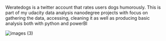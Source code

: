 Weratedogs is a twitter account that rates users dogs humorously. This is part of my udacity data analysis nanodegree projects with focus on gathering the data, accessing, cleaning it as well as producing basic analysis both with python and powerBI 





![images (3)](https://user-images.githubusercontent.com/87285085/200519934-519bdb0b-af56-4296-a5e6-0b233f299336.jpeg)

